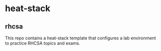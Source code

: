 # heat-stack
## rhcsa

This repo contains a heat-stack template that configures a lab environment to practice RHCSA topics and exams.
